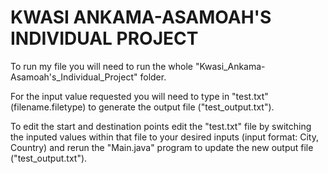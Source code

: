 # KWASI ANKAMA-ASAMOAH'S INDIVIDUAL PROJECT

To run my file you will need to run the whole "Kwasi_Ankama-Asamoah's_Individual_Project" folder.

For the input value requested you will need to type in "test.txt" (filename.filetype) to generate the output file ("test_output.txt").

To edit the start and destination points edit the "test.txt" file by switching the inputed values within that file to your desired inputs (input format: City, Country) and rerun the "Main.java" program to update the new output file ("test_output.txt").

